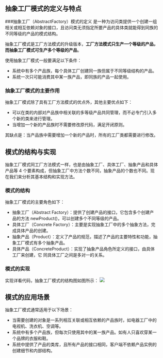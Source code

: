## 抽象工厂模式的定义与特点

###抽象工厂（AbstractFactory）模式的定义
是一种为访问类提供一个创建一组相关或相互依赖对象的接口，且访问类无须指定所要产品的具体类就能得到同族的不同等级的产品的模式结构。

抽象工厂模式是工厂方法模式的升级版本，**工厂方法模式只生产一个等级的产品，而抽象工厂模式可生产多个等级的产品**。

使用抽象工厂模式一般要满足以下条件：
* 系统中有多个产品族，每个具体工厂创建同一族但属于不同等级结构的产品。
* 系统一次只可能消费其中某一族产品，即同族的产品一起使用。

### 抽象工厂模式的主要作用
抽象工厂模式除了具有工厂方法模式的优点外，其他主要优点如下：
* 可以在类的内部对产品族中相关联的多等级产品共同管理，而不必专门引入多个新的类来进行管理。
* 当增加一个新的产品族时不需要修改原代码，满足开闭原则。

其缺点是：当产品族中需要增加一个新的产品时，所有的工厂类都需要进行修改。

## 模式的结构与实现
抽象工厂模式同工厂方法模式一样，也是由抽象工厂、具体工厂、抽象产品和具体产品等 4 个要素构成，但抽象工厂中方法个数不同，抽象产品的个数也不同。现在我们来分析其基本结构和实现方法。

### 模式的结构
抽象工厂模式的主要角色如下：
* 抽象工厂（Abstract Factory）：提供了创建产品的接口，它包含多个创建产品的方法 newProduct()，可以创建多个不同等级的产品。
* 具体工厂（Concrete Factory）：主要是实现抽象工厂中的多个抽象方法，完成具体产品的创建。
* 抽象产品（Product）：定义了产品的规范，描述了产品的主要特性和功能，抽象工厂模式有多个抽象产品。
* 具体产品（ConcreteProduct）：实现了抽象产品角色所定义的接口，由具体工厂来创建，它 同具体工厂之间是多对一的关系。

### 模式的实现
实现详看代码，抽象工厂模式的结构图如图所示：
![](http://c.biancheng.net/uploads/allimg/181114/3-1Q11416002NW.gif)

## 模式的应用场景
抽象工厂模式通常适用于以下场景：
* 当需要创建的对象是一系列相互关联或相互依赖的产品族时，如电器工厂中的电视机、洗衣机、空调等。
* 系统中有多个产品族，但每次只使用其中的某一族产品。如有人只喜欢穿某一个品牌的衣服和鞋。
* 系统中提供了产品的类库，且所有产品的接口相同，客户端不依赖产品实例的创建细节和内部结构。

